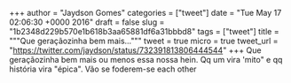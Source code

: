 
+++
author = "Jaydson Gomes"
categories = ["tweet"]
date = "Tue May 17 02:06:30 +0000 2016"
draft = false
slug = "1b2348d229b570e1b618b3aa65881df6a31bbbd8"
tags = ["tweet"]
title = """Que geraçãozinha bem mais..."""
tweet = true
micro = true
tweet_url = "https://twitter.com/jaydson/status/732391813806444544"
+++
Que geraçãozinha bem mais ou menos essa nossa hein. Qq um vira 'mito" e qq história vira "épica". Vão se foderem-se each other
